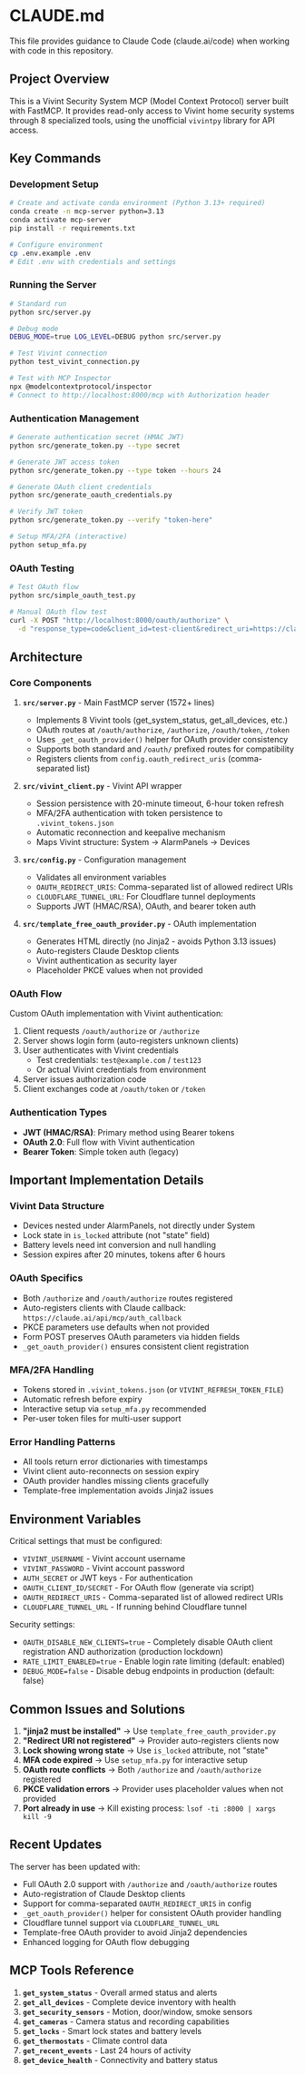 # CLAUDE.md

This file provides guidance to Claude Code (claude.ai/code) when working with code in this repository.

## Project Overview

This is a Vivint Security System MCP (Model Context Protocol) server built with FastMCP. It provides read-only access to Vivint home security systems through 8 specialized tools, using the unofficial `vivintpy` library for API access.

## Key Commands

### Development Setup
```bash
# Create and activate conda environment (Python 3.13+ required)
conda create -n mcp-server python=3.13
conda activate mcp-server
pip install -r requirements.txt

# Configure environment
cp .env.example .env
# Edit .env with credentials and settings
```

### Running the Server
```bash
# Standard run
python src/server.py

# Debug mode
DEBUG_MODE=true LOG_LEVEL=DEBUG python src/server.py

# Test Vivint connection
python test_vivint_connection.py

# Test with MCP Inspector
npx @modelcontextprotocol/inspector
# Connect to http://localhost:8000/mcp with Authorization header
```

### Authentication Management
```bash
# Generate authentication secret (HMAC JWT)
python src/generate_token.py --type secret

# Generate JWT access token
python src/generate_token.py --type token --hours 24

# Generate OAuth client credentials
python src/generate_oauth_credentials.py

# Verify JWT token
python src/generate_token.py --verify "token-here"

# Setup MFA/2FA (interactive)
python setup_mfa.py
```

### OAuth Testing
```bash
# Test OAuth flow
python src/simple_oauth_test.py

# Manual OAuth flow test
curl -X POST "http://localhost:8000/oauth/authorize" \
  -d "response_type=code&client_id=test-client&redirect_uri=https://claude.ai/api/mcp/auth_callback&scope=claudeai&state=test123&username=test@example.com&password=test123&action=login"
```

## Architecture

### Core Components

1. **`src/server.py`** - Main FastMCP server (1572+ lines)
   - Implements 8 Vivint tools (get_system_status, get_all_devices, etc.)
   - OAuth routes at `/oauth/authorize`, `/authorize`, `/oauth/token`, `/token`
   - Uses `_get_oauth_provider()` helper for OAuth provider consistency
   - Supports both standard and `/oauth/` prefixed routes for compatibility
   - Registers clients from `config.oauth_redirect_uris` (comma-separated list)

2. **`src/vivint_client.py`** - Vivint API wrapper
   - Session persistence with 20-minute timeout, 6-hour token refresh
   - MFA/2FA authentication with token persistence to `.vivint_tokens.json`
   - Automatic reconnection and keepalive mechanism
   - Maps Vivint structure: System → AlarmPanels → Devices

3. **`src/config.py`** - Configuration management
   - Validates all environment variables
   - `OAUTH_REDIRECT_URIS`: Comma-separated list of allowed redirect URIs
   - `CLOUDFLARE_TUNNEL_URL`: For Cloudflare tunnel deployments
   - Supports JWT (HMAC/RSA), OAuth, and bearer token auth

4. **`src/template_free_oauth_provider.py`** - OAuth implementation
   - Generates HTML directly (no Jinja2 - avoids Python 3.13 issues)
   - Auto-registers Claude Desktop clients
   - Vivint authentication as security layer
   - Placeholder PKCE values when not provided

### OAuth Flow

Custom OAuth implementation with Vivint authentication:
1. Client requests `/oauth/authorize` or `/authorize`
2. Server shows login form (auto-registers unknown clients)
3. User authenticates with Vivint credentials
   - Test credentials: `test@example.com` / `test123`
   - Or actual Vivint credentials from environment
4. Server issues authorization code
5. Client exchanges code at `/oauth/token` or `/token`

### Authentication Types

- **JWT (HMAC/RSA)**: Primary method using Bearer tokens
- **OAuth 2.0**: Full flow with Vivint authentication
- **Bearer Token**: Simple token auth (legacy)

## Important Implementation Details

### Vivint Data Structure
- Devices nested under AlarmPanels, not directly under System
- Lock state in `is_locked` attribute (not "state" field)
- Battery levels need int conversion and null handling
- Session expires after 20 minutes, tokens after 6 hours

### OAuth Specifics
- Both `/authorize` and `/oauth/authorize` routes registered
- Auto-registers clients with Claude callback: `https://claude.ai/api/mcp/auth_callback`
- PKCE parameters use defaults when not provided
- Form POST preserves OAuth parameters via hidden fields
- `_get_oauth_provider()` ensures consistent client registration

### MFA/2FA Handling
- Tokens stored in `.vivint_tokens.json` (or `VIVINT_REFRESH_TOKEN_FILE`)
- Automatic refresh before expiry
- Interactive setup via `setup_mfa.py` recommended
- Per-user token files for multi-user support

### Error Handling Patterns
- All tools return error dictionaries with timestamps
- Vivint client auto-reconnects on session expiry
- OAuth provider handles missing clients gracefully
- Template-free implementation avoids Jinja2 issues

## Environment Variables

Critical settings that must be configured:
- `VIVINT_USERNAME` - Vivint account username
- `VIVINT_PASSWORD` - Vivint account password
- `AUTH_SECRET` or JWT keys - For authentication
- `OAUTH_CLIENT_ID/SECRET` - For OAuth flow (generate via script)
- `OAUTH_REDIRECT_URIS` - Comma-separated list of allowed redirect URIs
- `CLOUDFLARE_TUNNEL_URL` - If running behind Cloudflare tunnel

Security settings:
- `OAUTH_DISABLE_NEW_CLIENTS=true` - Completely disable OAuth client registration AND authorization (production lockdown)
- `RATE_LIMIT_ENABLED=true` - Enable login rate limiting (default: enabled)
- `DEBUG_MODE=false` - Disable debug endpoints in production (default: false)

## Common Issues and Solutions

1. **"jinja2 must be installed"** → Use `template_free_oauth_provider.py`
2. **"Redirect URI not registered"** → Provider auto-registers clients now
3. **Lock showing wrong state** → Use `is_locked` attribute, not "state"
4. **MFA code expired** → Use `setup_mfa.py` for interactive setup
5. **OAuth route conflicts** → Both `/authorize` and `/oauth/authorize` registered
6. **PKCE validation errors** → Provider uses placeholder values when not provided
7. **Port already in use** → Kill existing process: `lsof -ti :8000 | xargs kill -9`

## Recent Updates

The server has been updated with:
- Full OAuth 2.0 support with `/authorize` and `/oauth/authorize` routes
- Auto-registration of Claude Desktop clients
- Support for comma-separated `OAUTH_REDIRECT_URIS` in config
- `_get_oauth_provider()` helper for consistent OAuth provider handling
- Cloudflare tunnel support via `CLOUDFLARE_TUNNEL_URL`
- Template-free OAuth provider to avoid Jinja2 dependencies
- Enhanced logging for OAuth flow debugging

## MCP Tools Reference

1. **`get_system_status`** - Overall armed status and alerts
2. **`get_all_devices`** - Complete device inventory with health
3. **`get_security_sensors`** - Motion, door/window, smoke sensors
4. **`get_cameras`** - Camera status and recording capabilities
5. **`get_locks`** - Smart lock states and battery levels
6. **`get_thermostats`** - Climate control data
7. **`get_recent_events`** - Last 24 hours of activity
8. **`get_device_health`** - Connectivity and battery status
